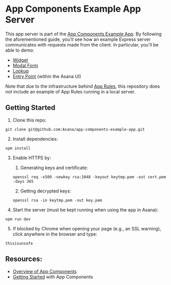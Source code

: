# App Components Example App Server

This app server is part of the [App Components Example App](https://developers.asana.com/docs/example-app). By following the aforementioned guide, you'll see how an example Express server communicates with requests made from the client. In particular, you'll be able to demo:

- [Widget](https://developers.asana.com/docs/widget)
- [Modal Form](https://developers.asana.com/docs/modal-form)
- [Lookup](https://developers.asana.com/docs/lookup)
- [Entry Point](https://developers.asana.com/docs/entry-point) (within the Asana UI)

Note that due to the infrastructure behind [App Rules](https://developers.asana.com/docs/rule-action), this repository does not include an example of App Rules running in a local server.

## Getting Started

1. Clone this repo:

```
git clone git@github.com:Asana/app-components-example-app.git
```

2. Install dependencies:

```
npm install
```

3. Enable HTTPS by:

   1. Generating keys and certificate:

   ```
   openssl req -x509 -newkey rsa:2048 -keyout keytmp.pem -out cert.pem -days 365
   ```

   2. Getting decrypted keys:

   ```
   openssl rsa -in keytmp.pem -out key.pem
   ```

4. Start the server (must be kept running when using the app in Asana):

```
npm run dev
```

5. If blocked by Chrome when opening your page (e.g., an SSL warning), click anywhere in the browser and type:

```
thisisunsafe
```

## Resources:

- [Overview of App Components](https://developers.asana.com/docs/overview-of-app-components)
- [Getting Started](https://developers.asana.com/docs/getting-started) with App Components

